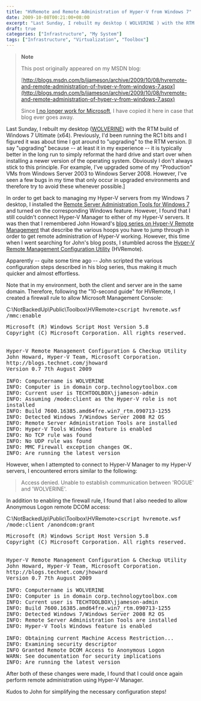 ```yaml
---
title: "HVRemote and Remote Administration of Hyper-V from Windows 7"
date: 2009-10-08T00:21:00+08:00
excerpt: "Last Sunday, I rebuilt my desktop ( WOLVERINE ) with the RTM build of Windows 7 Ultimate (x64). Previously, I'd been running the RC1 bits and I figured it was about time I got around to \"upgrading\" to the RTM version. [I say \"upgrading\" because -- at..."
draft: true
categories: ["Infrastructure", "My System"]
tags: ["Infrastructure", "Virtualization", "Toolbox"]
---
```


> **Note**
> 
> 
> 	This post originally appeared on my MSDN blog:  
>   
> 
> 
> [http://blogs.msdn.com/b/jjameson/archive/2009/10/08/hvremote-and-remote-administration-of-hyper-v-from-windows-7.aspx](http://blogs.msdn.com/b/jjameson/archive/2009/10/08/hvremote-and-remote-administration-of-hyper-v-from-windows-7.aspx)
> 
> 
> Since
> 	[I no longer work for Microsoft](/blog/jjameson/archive/2011/09/02/last-day-with-microsoft.aspx), I have copied it here in case that blog 
> 	ever goes away.


Last Sunday, I rebuilt my desktop ([WOLVERINE](/blog/jjameson/archive/2009/09/14/the-jameson-datacenter.aspx))  with the RTM build of Windows 7 Ultimate (x64). Previously, I'd been running the  RC1 bits and I figured it was about time I got around to "upgrading" to the RTM  version. [I say "upgrading" because -- at least it in my experience -- it is typically  better in the long run to simply reformat the hard drive and start over when installing  a newer version of the operating system. Obviously I don't always stick to this  principle. For example, I've upgraded some of my "Production" VMs from Windows Server  2003 to Windows Server 2008. However, I've seen a few bugs in my time that only  occur in upgraded environments and therefore try to avoid these whenever possible.]

In order to get back to managing my Hyper-V servers from my Windows 7 desktop,  I installed the [Remote Server Administration Tools for Windows 7](http://www.microsoft.com/downloads/details.aspx?FamilyID=7d2f6ad7-656b-4313-a005-4e344e43997d&amp;displaylang=en) and turned on the corresponding  Windows feature. However, I found that I still couldn't connect Hyper-V Manager  to either of my Hyper-V servers. It was then that I remembered John Howard's [blog series on Hyper-V Remote Management](http://blogs.technet.com/jhoward/archive/2008/03/28/part-1-hyper-v-remote-management-you-do-not-have-the-requested-permission-to-complete-this-task-contact-the-administrator-of-the-authorization-policy-for-the-computer-computername.aspx) that describe the various hoops you  have to jump through in order to get remote administration of Hyper-V working. However,  this time when I went searching for John's blog posts, I stumbled across the [Hyper-V Remote Management Configuration 
Utility](http://code.msdn.microsoft.com/HVRemote) (HVRemote).

Apparently -- quite some time ago -- John scripted the various configuration  steps described in his blog series, thus making it much quicker and almost effortless.

Note that in my environment, both the client and server are in the same domain.  Therefore, following the "10-second guide" for HVRemote, I created a firewall rule  to allow Microsoft Management Console:


C:\NotBackedUp\Public\Toolbox\HVRemote&gt;<kbd>cscript hvremote.wsf /mmc:enable</kbd>

<samp>Microsoft (R) Windows Script Host Version 5.8<br>Copyright (C) Microsoft Corporation. All rights reserved.<br><br><br>Hyper-V Remote Management Configuration &amp; Checkup Utility<br>John Howard, Hyper-V Team, Microsoft Corporation.<br>http://blogs.technet.com/jhoward<br>Version 0.7 7th August 2009<br><br>INFO: Computername is WOLVERINE<br>INFO: Computer is in domain corp.technologytoolbox.com<br>INFO: Current user is TECHTOOLBOX\jjameson-admin<br>INFO: Assuming /mode:client as the Hyper-V role is not installed<br>INFO: Build 7600.16385.amd64fre.win7_rtm.090713-1255<br>INFO: Detected Windows 7/Windows Server 2008 R2 OS<br>INFO: Remote Server Administration Tools are installed<br>INFO: Hyper-V Tools Windows feature is enabled<br>INFO: No TCP rule was found<br>INFO: No UDP rule was found<br>INFO: MMC Firewall exception changes OK.<br>INFO: Are running the latest version</samp>


However, when I attempted to connect to Hyper-V Manager to my Hyper-V servers,  I encountered errors similar to the following:


> Access denied. Unable to establish communication 
> between 'ROGUE' and 'WOLVERINE'.


In addition to enabling the firewall rule, I found that I also needed to allow  Anonymous Logon remote DCOM access:


C:\NotBackedUp\Public\Toolbox\HVRemote&gt;<kbd>cscript hvremote.wsf /mode:client/anondcom:grant</kbd>

<samp>Microsoft (R) Windows Script Host Version 5.8<br>Copyright (C) Microsoft Corporation. All rights reserved.<br><br><br>Hyper-V Remote Management Configuration &amp; Checkup Utility<br>John Howard, Hyper-V Team, Microsoft Corporation.<br>http://blogs.technet.com/jhoward<br>Version 0.7 7th August 2009<br><br>INFO: Computername is WOLVERINE<br>INFO: Computer is in domain corp.technologytoolbox.com<br>INFO: Current user is TECHTOOLBOX\jjameson-admin<br>INFO: Build 7600.16385.amd64fre.win7_rtm.090713-1255<br>INFO: Detected Windows 7/Windows Server 2008 R2 OS<br>INFO: Remote Server Administration Tools are installed<br>INFO: Hyper-V Tools Windows feature is enabled<br><br>INFO: Obtaining current Machine Access Restriction...<br>INFO: Examining security descriptor<br>INFO Granted Remote DCOM Access to Anonymous Logon<br>WARN: See documentation for security implications<br>INFO: Are running the latest version</samp>


After both of these changes were made, I found that I could once again perform  remote administration using Hyper-V Manager.

Kudos to John for simplifying the necessary configuration steps!

